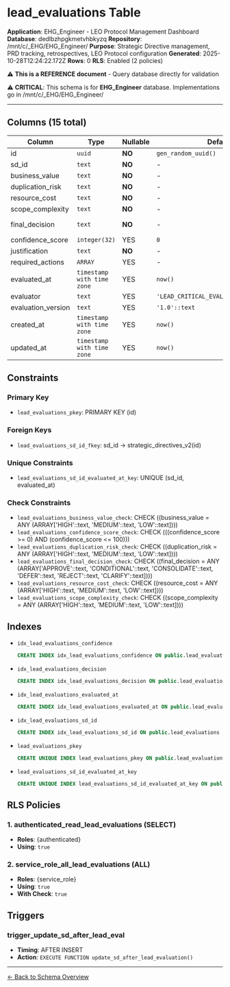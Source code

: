 # lead_evaluations Table

**Application**: EHG_Engineer - LEO Protocol Management Dashboard
**Database**: dedlbzhpgkmetvhbkyzq
**Repository**: /mnt/c/_EHG/EHG_Engineer/
**Purpose**: Strategic Directive management, PRD tracking, retrospectives, LEO Protocol configuration
**Generated**: 2025-10-28T12:24:22.172Z
**Rows**: 0
**RLS**: Enabled (2 policies)

⚠️ **This is a REFERENCE document** - Query database directly for validation

⚠️ **CRITICAL**: This schema is for **EHG_Engineer** database. Implementations go in /mnt/c/_EHG/EHG_Engineer/

---

## Columns (15 total)

| Column | Type | Nullable | Default | Description |
|--------|------|----------|---------|-------------|
| id | `uuid` | **NO** | `gen_random_uuid()` | - |
| sd_id | `text` | **NO** | - | - |
| business_value | `text` | **NO** | - | Assessment of business impact: HIGH/MEDIUM/LOW |
| duplication_risk | `text` | **NO** | - | Risk of overlapping with existing work: HIGH/MEDIUM/LOW |
| resource_cost | `text` | **NO** | - | Estimated resource requirements: HIGH/MEDIUM/LOW |
| scope_complexity | `text` | **NO** | - | Complexity and scope control assessment: HIGH/MEDIUM/LOW |
| final_decision | `text` | **NO** | - | LEAD decision: APPROVE/CONDITIONAL/CONSOLIDATE/DEFER/REJECT/CLARIFY |
| confidence_score | `integer(32)` | YES | `0` | Confidence in evaluation (0-100) |
| justification | `text` | **NO** | - | - |
| required_actions | `ARRAY` | YES | - | Array of actions required before proceeding |
| evaluated_at | `timestamp with time zone` | YES | `now()` | - |
| evaluator | `text` | YES | `'LEAD_CRITICAL_EVALUATOR_v1.0'::text` | - |
| evaluation_version | `text` | YES | `'1.0'::text` | - |
| created_at | `timestamp with time zone` | YES | `now()` | - |
| updated_at | `timestamp with time zone` | YES | `now()` | - |

## Constraints

### Primary Key
- `lead_evaluations_pkey`: PRIMARY KEY (id)

### Foreign Keys
- `lead_evaluations_sd_id_fkey`: sd_id → strategic_directives_v2(id)

### Unique Constraints
- `lead_evaluations_sd_id_evaluated_at_key`: UNIQUE (sd_id, evaluated_at)

### Check Constraints
- `lead_evaluations_business_value_check`: CHECK ((business_value = ANY (ARRAY['HIGH'::text, 'MEDIUM'::text, 'LOW'::text])))
- `lead_evaluations_confidence_score_check`: CHECK (((confidence_score >= 0) AND (confidence_score <= 100)))
- `lead_evaluations_duplication_risk_check`: CHECK ((duplication_risk = ANY (ARRAY['HIGH'::text, 'MEDIUM'::text, 'LOW'::text])))
- `lead_evaluations_final_decision_check`: CHECK ((final_decision = ANY (ARRAY['APPROVE'::text, 'CONDITIONAL'::text, 'CONSOLIDATE'::text, 'DEFER'::text, 'REJECT'::text, 'CLARIFY'::text])))
- `lead_evaluations_resource_cost_check`: CHECK ((resource_cost = ANY (ARRAY['HIGH'::text, 'MEDIUM'::text, 'LOW'::text])))
- `lead_evaluations_scope_complexity_check`: CHECK ((scope_complexity = ANY (ARRAY['HIGH'::text, 'MEDIUM'::text, 'LOW'::text])))

## Indexes

- `idx_lead_evaluations_confidence`
  ```sql
  CREATE INDEX idx_lead_evaluations_confidence ON public.lead_evaluations USING btree (confidence_score)
  ```
- `idx_lead_evaluations_decision`
  ```sql
  CREATE INDEX idx_lead_evaluations_decision ON public.lead_evaluations USING btree (final_decision)
  ```
- `idx_lead_evaluations_evaluated_at`
  ```sql
  CREATE INDEX idx_lead_evaluations_evaluated_at ON public.lead_evaluations USING btree (evaluated_at DESC)
  ```
- `idx_lead_evaluations_sd_id`
  ```sql
  CREATE INDEX idx_lead_evaluations_sd_id ON public.lead_evaluations USING btree (sd_id)
  ```
- `lead_evaluations_pkey`
  ```sql
  CREATE UNIQUE INDEX lead_evaluations_pkey ON public.lead_evaluations USING btree (id)
  ```
- `lead_evaluations_sd_id_evaluated_at_key`
  ```sql
  CREATE UNIQUE INDEX lead_evaluations_sd_id_evaluated_at_key ON public.lead_evaluations USING btree (sd_id, evaluated_at)
  ```

## RLS Policies

### 1. authenticated_read_lead_evaluations (SELECT)

- **Roles**: {authenticated}
- **Using**: `true`

### 2. service_role_all_lead_evaluations (ALL)

- **Roles**: {service_role}
- **Using**: `true`
- **With Check**: `true`

## Triggers

### trigger_update_sd_after_lead_eval

- **Timing**: AFTER INSERT
- **Action**: `EXECUTE FUNCTION update_sd_after_lead_evaluation()`

---

[← Back to Schema Overview](../database-schema-overview.md)
